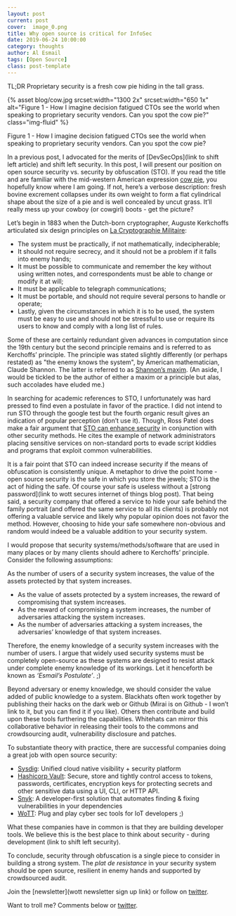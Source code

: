 ```yaml
---
layout: post
current: post
cover:  image_0.png
title: Why open source is critical for InfoSec
date: 2019-06-24 10:00:00
category: thoughts
author: Al Esmail
tags: [Open Source]
class: post-template
---
```


TL;DR Proprietary security is a fresh cow pie hiding in the tall grass.

{% asset blog/cow.jpg srcset:width="1300 2x" srcset:width="650 1x" alt="Figure 1 - How I imagine decision fatigued CTOs see the world when speaking to proprietary security vendors. Can you spot the cow pie?" class="img-fluid" %}

Figure 1 - How I imagine decision fatigued CTOs see the world when speaking to proprietary security vendors. Can you spot the cow pie?

In a previous post, I advocated for the merits of [DevSecOps](link to shift left article) and shift left security.  In this post, I will present our position on open source security vs. security by obfuscation (STO).  If you read the title and are familiar with the mid-western American expression [cow pie](https://www.urbandictionary.com/define.php?term=Cow%20pie), you hopefully know where I am going.  If not, here’s a verbose description: fresh bovine excrement collapses under its own weight to form a flat cylindrical shape about the size of a pie and is well concealed by uncut grass.  It’ll really mess up your cowboy (or cowgirl) boots - get the picture?

Let’s begin in 1883 when the Dutch-born cryptographer, Auguste Kerkchoffs articulated six design principles on [La Cryptographie Militaire](http://www.gutenberg.us/articles/shannon%27s_maxim):

* The system must be practically, if not mathematically, indecipherable;
* It should not require secrecy, and it should not be a problem if it falls into enemy hands;
* It must be possible to communicate and remember the key without using written notes, and correspondents must be able to change or modify it at will;
* It must be applicable to telegraph communications;
* It must be portable, and should not require several persons to handle or operate;
* Lastly, given the circumstances in which it is to be used, the system must be easy to use and should not be stressful to use or require its users to know and comply with a long list of rules.

Some of these are certainly redundant given advances in computation since the 19th century but the second principle remains and is referred to as Kerchoffs’ principle.  The principle was stated slightly differently (or perhaps restated) as "the enemy knows the system", by American mathematician, Claude Shannon.  The latter is referred to as [Shannon’s maxim](http://netlab.cs.ucla.edu/wiki/files/shannon1949.pdf). (An aside, I would be tickled to be the author of either a maxim or a principle but alas, such accolades have eluded me.)

In searching for academic references to STO, I unfortunately was hard pressed to find even a postulate in favor of the practice.  I did not intend to run STO through the google test but the fourth organic result gives an indication of popular perception (don’t use it).  Though, Ross Patel does make a fair argument that [STO can enhance security](https://www.bcs.org/content/ConWebDoc/2788) in conjunction with other security methods.  He cites the example of network administrators placing sensitive services on non-standard ports to evade script kiddies and programs that exploit common vulnerabilities.  

It is a fair point that STO can indeed increase security if the means of obfuscation is consistently unique.  A metaphor to drive the point home - open source security is the safe in which you store the jewels; STO is the act of hiding the safe. Of course your safe is useless without a [strong password](link to wott secures internet of things blog post).  That being said, a security company that offered a service to hide your safe behind the family portrait (and offered the same service to all its clients) is probably not offering a valuable service and likely why popular opinion does not favor the method. However, choosing to hide your safe somewhere non-obvious and random would indeed be a valuable addition to your security system.  

I would propose that security systems/methods/software that are used in many places or by many clients should adhere to Kerchoffs’ principle. Consider the following assumptions:

As the number of users of a security system increases, the value of the assets protected by that system increases.

* As  the value of assets protected by a system increases, the reward of compromising that system increases.
* As the reward of compromising a system increases, the number of adversaries attacking the system increases.
* As the number of adversaries attacking a system increases, the adversaries’ knowledge of that system increases.

Therefore, the enemy knowledge of a security system increases with the number of users.  I argue that widely used security systems must be completely open-source as these systems are designed to resist attack under complete enemy knowledge of its workings. Let it henceforth be known as _‘Esmail’s Postulate’_. ;)

Beyond adversary or enemy knowledge, we should consider the value added of public knowledge to a system.  Blackhats often work together by publishing their hacks on the dark web or Github (Mirai is on Github - I won’t link to it, but you can find it if you like). Others then contribute and build upon these tools furthering the capabilities.  Whitehats can mirror this collaborative behavior in releasing their tools to the commons and crowdsourcing audit, vulnerability disclosure and patches.

To substantiate theory with practice, there are successful companies doing a great job with open source security:

* [Sysdig](https://github.com/draios): Unified cloud native visibility + security platform
* [Hashicorp Vault](https://github.com/hashicorp/vault): Secure, store and tightly control access to tokens, passwords, certificates, encryption keys for protecting secrets and other sensitive data using a UI, CLI, or HTTP API.
* [Snyk](https://github.com/snyk/snyk): A developer-first solution that automates finding & fixing vulnerabilities in your dependencies
* [WoTT](https://github.com/WoTTsecurity/agent): Plug and play cyber sec tools for IoT developers ;)

What these companies have in common is that they are building developer tools.  We believe this is the best place to think about security - during development (link to shift left security).

To conclude, security through obfuscation is a single piece to consider in building a strong system.  The _plat de resistance_ in your security system should be open source, resilient in enemy hands and supported by crowdsourced audit.

Join the [newsletter](wott newsletter sign up link) or follow on [twitter](twitter.com/wottsecurity).

Want to troll me? Comments below or [twitter](twitter.com/wottsecurity).
